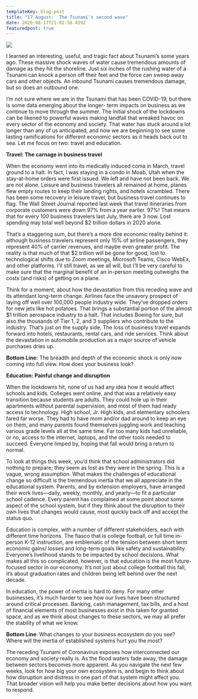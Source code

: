 ```yaml
---
templateKey: blog-post
title: "17 August:  The Tsunami's second wave"
date: 2020-08-17T21:02:58.439Z
featuredpost: true
---
```

![](/img/dreamstime_tsunami-warning.jpg)

I learned an interesting, useful, and tragic fact about Tsunami’s some years ago. These massive shock waves of water cause tremendous amounts of damage as they hit the shoreline. Just six inches of the rushing water of a Tsunami can knock a person off their feet and the force can sweep away cars and other objects. An inbound Tsunami causes tremendous damage, but so does an outbound one.

I’m not sure where we are in the Tsunami that has been COVID-19, but there is some data emerging about the longer- term impacts on business as we continue to move through the summer. The initial shock of the lockdowns can be likened to powerful waves making landfall that wreaked havoc on every sector of the economy and society. That water has stuck around a lot longer than any of us anticipated, and now we are beginning to see some lasting ramifications for different economic sectors as it heads back out to sea. Let me focus on two: travel and education.

**Travel: The carnage in business travel**

When the economy went into its medically induced coma in March, travel ground to a halt. In fact, I was staying in a condo in Moab, Utah when the stay-at-home orders were first issued. We left and have not been back. We are not alone. Leisure and business travelers all remained at home, planes flew empty routes to keep their landing rights, and hotels scrambled. There has been some recovery in leisure travel, but business travel continues to flag. The Wall Street Journal reported last week that travel itineraries from corporate customers were down 97% from a year earlier. 97%! That means that for every 100 business travelers last July, there are 3 now. Lost spending may total well beyond $2 trillion dollars in 2020 alone.

That’s a staggering sum, but there’s a more dire economic reality behind it: although business travelers represent only 15% of airline passengers, they represent 40% of carrier revenues, and maybe even greater profit. The reality is that much of that $2 trillion will be gone for good, lost to technological shifts due to Zoom meetings, Microsoft Teams, Cisco WebEx, and other platforms. I’ll still travel, as we all will, but I’ll be very careful to make sure that the marginal benefit of an in-person meeting outweighs the costs (and risks) of getting on a plane.

Think for a moment, about how the devastation from this receding wave and its attendant long-term change. Airlines face the unsavory prospect of laying off well over 100,000 people industry wide. They’ve dropped orders for new jets like hot potatoes. That brings a substantial portion of the almost $1 trillion aerospace industry to a halt. That includes Boeing for sure, but also the thousands of Tier 1, 2, and 3 suppliers who contribute to the industry. That’s just on the supply side. The loss of business travel expands forward into hotels, restaurants, rental cars, and ride services. Think about the devastation in automobile production as a major source of vehicle purchases dries up.

**Bottom Line:** The breadth and depth of the economic shock is only now coming into full view. How does your business look?

**Education: Painful change and disruption**

When the lockdowns hit, none of us had any idea how it would affect schools and kids. Colleges went online, and that was a relatively easy transition because students are adults. They could hole up in their apartments without parental supervision, and most of them had ready access to technology. High school, Jr. High kids, and elementary schoolers fared far worse. They had to have mom and/or dad around to keep an eye on them, and many parents found themselves juggling work and teaching various grade levels all at the same time. Far too many kids had unreliable, or no, access to the internet, laptops, and the other tools needed to succeed. Everyone limped by, hoping that fall would bring a return to normal.

To look at things this week, you’d think that school administrators did nothing to prepare; they seem as lost as they were in the spring. This is a vague, wrong assumption. What makes the challenges of educational change so difficult is the tremendous inertia that we all appreciate in the educational system. Parents, and by extension employers, have arranged their work lives—daily, weekly, monthly, and yearly—to fit a particular school cadence. Every parent has complained at some point about some aspect of the school system, but if they think about the disruption to their own lives that changes would cause, most quickly back off and accept the status quo.

Education is complex, with a number of different stakeholders, each with different time horizons. The fiasco that is college football, or full time in-person K-12 instruction, are emblematic of the tension between short term economic gains/ losses and long-term goals like safety and sustainability. Everyone’s livelihood stands to be impacted by school decisions. What makes all this so complicated, however, is that education is the most future-focused sector in our economy. It’s not just about college football this fall, it’s about graduation rates and children being left behind over the next decade.

In education, the power of inertia is hard to deny. For many other businesses, it’s much harder to see how our lives have been structured around critical processes. Banking, cash management, tax bills, and a host of financial elements of most businesses exist in this taken for granted space, and as we think about changes to these sectors, we may all prefer the stability of what we know.

**Bottom Line**: What changes to your business ecosystem do you see? Where will the inertia of established systems hurt you the most?

The receding Tsunami of Coronavirus exposes how interconnected our economy and society really is. As the flood waters fade away, the damage between sectors becomes more apparent. As you navigate the next few weeks, look for how big your own ecosystem is, and begin to think about how disruption and distress in one part of that system might affect you. That broader vision will help you make better decisions about how you want to respond.

<!--EndFragment-->
